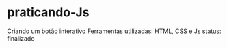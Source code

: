 # praticando-Js
Criando um botão interativo
Ferramentas utilizadas: HTML, CSS e Js
status: finalizado
